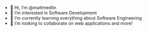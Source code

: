 - 👋 Hi, I’m @mattmedlin
- 👀 I’m interested in Software Development
- 🌱 I’m currently learning everything about Software Engineering
- 💞️ I’m looking to collaborate on web applications and more!

<!---
mattmedlin/mattmedlin is a ✨ special ✨ repository because its `README.md` (this file) appears on your GitHub profile.
You can click the Preview link to take a look at your changes.
--->
